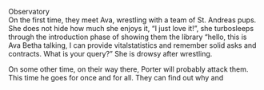 Observatory  
On the first time, they meet Ava, wrestling with a team of St. Andreas pups. She does not hide how much she enjoys it, “I just love it!”, she turbosleeps through the introduction phase of showing them the library “hello, this is Ava Betha talking, I can provide vitalstatistics and remember solid asks and contracts. What is your query?” She is drowsy after wrestling.

On some other time, on their way there, Porter will probably attack them. This time he goes for once and for all. They can find out why and